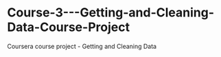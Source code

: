# Course-3---Getting-and-Cleaning-Data-Course-Project
Coursera course project - Getting and Cleaning Data
